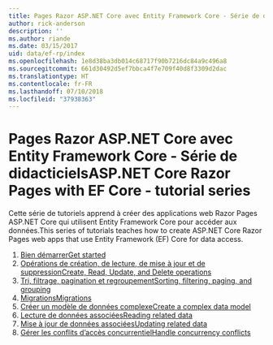 ```yaml
---
title: Pages Razor ASP.NET Core avec Entity Framework Core - Série de didacticiels
author: rick-anderson
description: ''
ms.author: riande
ms.date: 03/15/2017
uid: data/ef-rp/index
ms.openlocfilehash: 1e8d38ba3db014c68717f90b7216dc84a9c496a8
ms.sourcegitcommit: 661d30492d5ef7bbca4f7e709f40d8f3309d2dac
ms.translationtype: HT
ms.contentlocale: fr-FR
ms.lasthandoff: 07/10/2018
ms.locfileid: "37938363"
---
```

# <a name="aspnet-core-razor-pages-with-ef-core---tutorial-series"></a><span data-ttu-id="ed1c5-102">Pages Razor ASP.NET Core avec Entity Framework Core - Série de didacticiels</span><span class="sxs-lookup"><span data-stu-id="ed1c5-102">ASP.NET Core Razor Pages with EF Core - tutorial series</span></span>

<span data-ttu-id="ed1c5-103">Cette série de tutoriels apprend à créer des applications web Razor Pages ASP.NET Core qui utilisent Entity Framework Core pour accéder aux données.</span><span class="sxs-lookup"><span data-stu-id="ed1c5-103">This series of tutorials teaches how to create ASP.NET Core Razor Pages web apps that use Entity Framework (EF) Core for data access.</span></span>

1. [<span data-ttu-id="ed1c5-104">Bien démarrer</span><span class="sxs-lookup"><span data-stu-id="ed1c5-104">Get started</span></span>](xref:data/ef-rp/intro)
1. [<span data-ttu-id="ed1c5-105">Opérations de création, de lecture, de mise à jour et de suppression</span><span class="sxs-lookup"><span data-stu-id="ed1c5-105">Create, Read, Update, and Delete operations</span></span>](xref:data/ef-rp/crud)
1. [<span data-ttu-id="ed1c5-106">Tri, filtrage, pagination et regroupement</span><span class="sxs-lookup"><span data-stu-id="ed1c5-106">Sorting, filtering, paging, and grouping</span></span>](xref:data/ef-rp/sort-filter-page)
1. [<span data-ttu-id="ed1c5-107">Migrations</span><span class="sxs-lookup"><span data-stu-id="ed1c5-107">Migrations</span></span>](xref:data/ef-rp/migrations)
1. [<span data-ttu-id="ed1c5-108">Créer un modèle de données complexe</span><span class="sxs-lookup"><span data-stu-id="ed1c5-108">Create a complex data model</span></span>](xref:data/ef-rp/complex-data-model)
1. [<span data-ttu-id="ed1c5-109">Lecture de données associées</span><span class="sxs-lookup"><span data-stu-id="ed1c5-109">Reading related data</span></span>](xref:data/ef-rp/read-related-data)
1. [<span data-ttu-id="ed1c5-110">Mise à jour de données associées</span><span class="sxs-lookup"><span data-stu-id="ed1c5-110">Updating related data</span></span>](xref:data/ef-rp/update-related-data)
1. [<span data-ttu-id="ed1c5-111">Gérer les conflits d’accès concurrentiel</span><span class="sxs-lookup"><span data-stu-id="ed1c5-111">Handle concurrency conflicts</span></span>](xref:data/ef-rp/concurrency)
